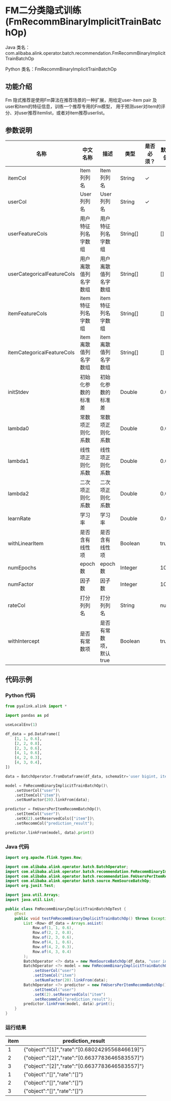 # FM二分类隐式训练 (FmRecommBinaryImplicitTrainBatchOp)
Java 类名：com.alibaba.alink.operator.batch.recommendation.FmRecommBinaryImplicitTrainBatchOp

Python 类名：FmRecommBinaryImplicitTrainBatchOp


## 功能介绍
Fm 隐式推荐是使用Fm算法在推荐场景的一种扩展，用给定user-item pair 及user和item的特征信息，训练一个推荐专用的Fm模型，
用于预测user对item的评分、对user推荐itemlist，或者对item推荐userlist。


## 参数说明

| 名称 | 中文名称 | 描述 | 类型 | 是否必须？ | 默认值 |
| --- | --- | --- | --- | --- | --- |
| itemCol | Item列列名 | Item列列名 | String | ✓ |  |
| userCol | User列列名 | User列列名 | String | ✓ |  |
| userFeatureCols | 用户特征列名字数组 | 用户特征列名字数组 | String[] |  | [] |
| userCategoricalFeatureCols | 用户离散值列名字数组 | 用户离散值列名字数组 | String[] |  | [] |
| itemFeatureCols | item特征列名字数组 | item特征列名字数组 | String[] |  | [] |
| itemCategoricalFeatureCols | item离散值列名字数组 | item离散值列名字数组 | String[] |  | [] |
| initStdev | 初始化参数的标准差 | 初始化参数的标准差 | Double |  | 0.05 |
| lambda0 | 常数项正则化系数 | 常数项正则化系数 | Double |  | 0.0 |
| lambda1 | 线性项正则化系数 | 线性项正则化系数 | Double |  | 0.0 |
| lambda2 | 二次项正则化系数 | 二次项正则化系数 | Double |  | 0.0 |
| learnRate | 学习率 | 学习率 | Double |  | 0.01 |
| withLinearItem | 是否含有线性项 | 是否含有线性项 | Boolean |  | true |
| numEpochs | epoch数 | epoch数 | Integer |  | 10 |
| numFactor | 因子数 | 因子数 | Integer |  | 10 |
| rateCol | 打分列列名 | 打分列列名 | String |  | null |
| withIntercept | 是否有常数项 | 是否有常数项，默认true | Boolean |  | true |

## 代码示例
### Python 代码
```python
from pyalink.alink import *

import pandas as pd

useLocalEnv(1)

df_data = pd.DataFrame([
    [1, 1, 0.6],
    [2, 2, 0.8],
    [2, 3, 0.6],
    [4, 1, 0.6],
    [4, 2, 0.3],
    [4, 3, 0.4],
])

data = BatchOperator.fromDataframe(df_data, schemaStr='user bigint, item bigint, rating double')

model = FmRecommBinaryImplicitTrainBatchOp()\
    .setUserCol("user")\
    .setItemCol("item")\
    .setNumFactor(20).linkFrom(data);

predictor = FmUsersPerItemRecommBatchOp()\
    .setItemCol("user")\
    .setK(2).setReservedCols(["item"])\
    .setRecommCol("prediction_result");

predictor.linkFrom(model, data).print()
```
### Java 代码
```java
import org.apache.flink.types.Row;

import com.alibaba.alink.operator.batch.BatchOperator;
import com.alibaba.alink.operator.batch.recommendation.FmRecommBinaryImplicitTrainBatchOp;
import com.alibaba.alink.operator.batch.recommendation.FmUsersPerItemRecommBatchOp;
import com.alibaba.alink.operator.batch.source.MemSourceBatchOp;
import org.junit.Test;

import java.util.Arrays;
import java.util.List;

public class FmRecommBinaryImplicitTrainBatchOpTest {
	@Test
	public void testFmRecommBinaryImplicitTrainBatchOp() throws Exception {
		List <Row> df_data = Arrays.asList(
			Row.of(1, 1, 0.6),
			Row.of(2, 2, 0.8),
			Row.of(2, 3, 0.6),
			Row.of(4, 1, 0.6),
			Row.of(4, 2, 0.3),
			Row.of(4, 3, 0.4)
		);
		BatchOperator <?> data = new MemSourceBatchOp(df_data, "user int, item int, rating double");
		BatchOperator <?> model = new FmRecommBinaryImplicitTrainBatchOp()
			.setUserCol("user")
			.setItemCol("item")
			.setNumFactor(20).linkFrom(data);
		BatchOperator <?> predictor = new FmUsersPerItemRecommBatchOp()
			.setItemCol("user")
			.setK(2).setReservedCols("item")
			.setRecommCol("prediction_result");
		predictor.linkFrom(model, data).print();
	}
}
```

### 运行结果
item|	prediction_result
----|-----
1|{"object":"[1]","rate":"[0.6802429556846619]"}
2|{"object":"[2]","rate":"[0.6637783646583557]"}
3|{"object":"[2]","rate":"[0.6637783646583557]"}
1|	{"object":"[]","rate":"[]"}
2|  {"object":"[]","rate":"[]"}
3|	{"object":"[]","rate":"[]"}
